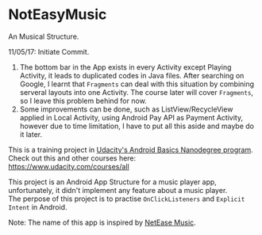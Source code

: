 # NotEasyMusic
An Musical Structure.

11/05/17: Initiate Commit.
1. The bottom bar in the App exists in every Activity except Playing Activity, it leads to duplicated codes in Java files. After searching on Google, I learnt that `Fragments` can deal with this situation by combining serveral layouts into one Activity. The course later will cover `Fragments`, so I leave this problem behind for now.
2. Some improvements can be done, such as ListView/RecycleView applied in Local Activity, using Android Pay API as Payment Activity, however due to time limitation, I have to put all this aside and maybe do it later. 

This is a training project in [Udacity's Android Basics Nanodegree program](https://www.udacity.com/course/android-basics-nanodegree-by-google--nd803).  
Check out this and other courses here: https://www.udacity.com/courses/all

This project is an Android App Structure for a music player app, unfortunately, it didn't implement any feature about a music player.  
The perpose of this project is to practise `OnClickListeners` and `Explicit Intent` in Android.

Note: The name of this app is inspired by [NetEase Music](https://music.163.com/).
